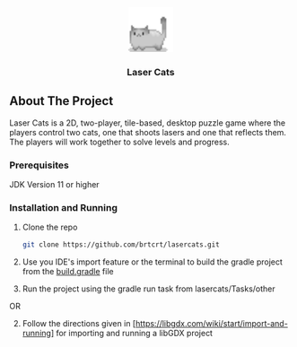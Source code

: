 <!-- PROJECT LOGO -->
<br />
<div align="center">
  <a href="https://github.com/brtcrt/lasercats/tree/main">
    <img src="assets/Cat.png" alt="Logo" width="80" height="80">
  </a>

<h3 align="center">Laser Cats</h3>
</div>


<!-- ABOUT THE PROJECT -->
## About The Project

Laser Cats is a 2D, two-player, tile-based, desktop puzzle game where the players control two cats, one that shoots lasers and one that reflects them. The players will work together to solve levels and progress.


### Prerequisites

JDK Version 11 or higher


### Installation and Running

1. Clone the repo

   ```sh
   git clone https://github.com/brtcrt/lasercats.git
   ```
2. Use you IDE's import feature or the terminal to build the gradle project from the [build.gradle](desktop/build.gradle) file

3. Run the project using the gradle run task from lasercats/Tasks/other

OR 

2. Follow the directions given in [https://libgdx.com/wiki/start/import-and-running] for importing and running a libGDX project
